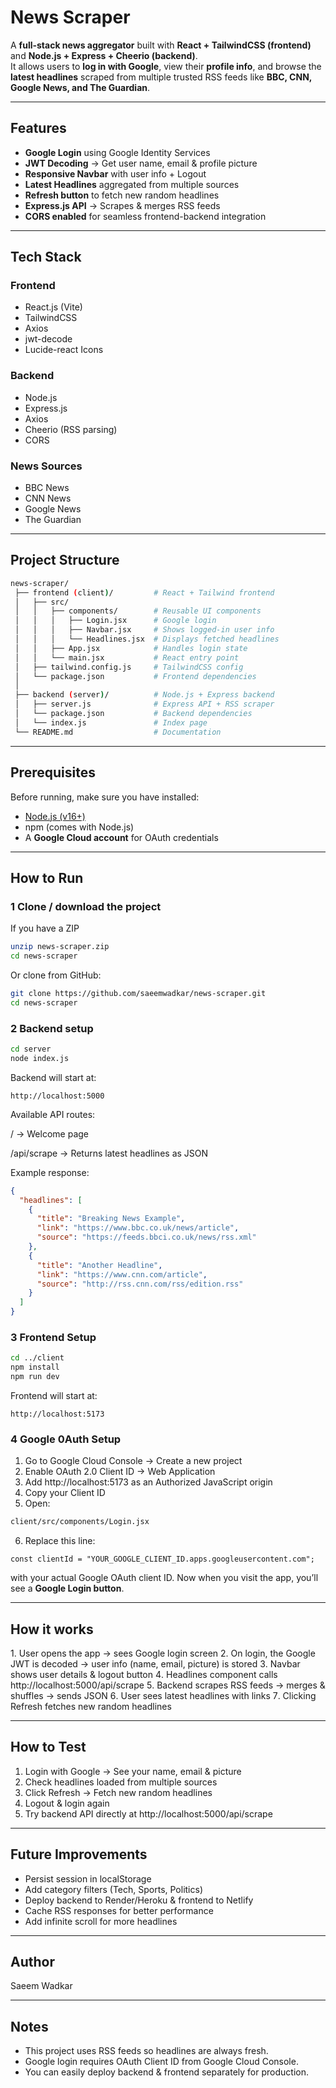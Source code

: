 #  News Scraper  

A **full-stack news aggregator** built with **React + TailwindCSS (frontend)** and **Node.js + Express + Cheerio (backend)**.  
It allows users to **log in with Google**, view their **profile info**, and browse the **latest headlines** scraped from multiple trusted RSS feeds like **BBC, CNN, Google News, and The Guardian**.  

---

## Features  

- **Google Login** using Google Identity Services  
- **JWT Decoding** → Get user name, email & profile picture  
- **Responsive Navbar** with user info + Logout  
- **Latest Headlines** aggregated from multiple sources  
- **Refresh button** to fetch new random headlines  
- **Express.js API** → Scrapes & merges RSS feeds  
- **CORS enabled** for seamless frontend-backend integration  

---

##  Tech Stack  

### **Frontend**  
- React.js (Vite)  
- TailwindCSS  
- Axios  
- jwt-decode  
- Lucide-react Icons  

### **Backend**  
- Node.js  
- Express.js  
- Axios  
- Cheerio (RSS parsing)  
- CORS  

### **News Sources**  
- BBC News  
- CNN News  
- Google News  
- The Guardian  

---

## Project Structure  
```bash
news-scraper/
 ├── frontend (client)/         # React + Tailwind frontend
 │   ├── src/
 │   │   ├── components/        # Reusable UI components
 │   │   │   ├── Login.jsx      # Google login
 │   │   │   ├── Navbar.jsx     # Shows logged-in user info
 │   │   │   └── Headlines.jsx  # Displays fetched headlines
 │   │   ├── App.jsx            # Handles login state
 │   │   └── main.jsx           # React entry point
 │   ├── tailwind.config.js     # TailwindCSS config
 │   └── package.json           # Frontend dependencies
 │
 ├── backend (server)/          # Node.js + Express backend
 │   ├── server.js              # Express API + RSS scraper
 │   └── package.json           # Backend dependencies
 │   └── index.js               # Index page
 └── README.md                  # Documentation
```

---

##  Prerequisites  

Before running, make sure you have installed:  

- [Node.js (v16+)](https://nodejs.org/)  
- npm (comes with Node.js)  
- A **Google Cloud account** for OAuth credentials  

---

##  How to Run

### 1️ Clone / download the project
If you have a ZIP
```bash
unzip news-scraper.zip
cd news-scraper
```

Or clone from GitHub:
```bash
git clone https://github.com/saeemwadkar/news-scraper.git
cd news-scraper
```

### 2 Backend setup
```bash
cd server
node index.js
```
Backend will start at:
```arduino
http://localhost:5000
```
Available API routes:

/ → Welcome page

/api/scrape → Returns latest headlines as JSON

Example response:

```json
{
  "headlines": [
    {
      "title": "Breaking News Example",
      "link": "https://www.bbc.co.uk/news/article",
      "source": "https://feeds.bbci.co.uk/news/rss.xml"
    },
    {
      "title": "Another Headline",
      "link": "https://www.cnn.com/article",
      "source": "http://rss.cnn.com/rss/edition.rss"
    }
  ]
}
```

### 3 Frontend Setup

```bash
cd ../client
npm install
npm run dev
```
Frontend will start at:
```arduino
http://localhost:5173
```

### 4 Google 0Auth Setup
1. Go to Google Cloud Console → Create a new project
2. Enable OAuth 2.0 Client ID → Web Application
3. Add http://localhost:5173 as an Authorized JavaScript origin
4. Copy your Client ID
5. Open:
```bash
client/src/components/Login.jsx
```
6. Replace this line:
```javascrpt
const clientId = "YOUR_GOOGLE_CLIENT_ID.apps.googleusercontent.com";
```
with your actual Google OAuth client ID.
Now when you visit the app, you’ll see a **Google Login button**.

---
## How it works
1️. User opens the app → sees Google login screen
2️. On login, the Google JWT is decoded → user info (name, email, picture) is stored
3️. Navbar shows user details & logout button
4️. Headlines component calls http://localhost:5000/api/scrape
5️. Backend scrapes RSS feeds → merges & shuffles → sends JSON
6️. User sees latest headlines with links
7️. Clicking Refresh fetches new random headlines

---

## How to Test
1. Login with Google → See your name, email & picture
2. Check headlines loaded from multiple sources
3. Click Refresh → Fetch new random headlines
4. Logout & login again
5. Try backend API directly at http://localhost:5000/api/scrape

---

## Future Improvements
- Persist session in localStorage
- Add category filters (Tech, Sports, Politics)
- Deploy backend to Render/Heroku & frontend to Netlify
- Cache RSS responses for better performance
- Add infinite scroll for more headlines

---

## Author
Saeem Wadkar

---

## Notes
- This project uses RSS feeds so headlines are always fresh.
- Google login requires OAuth Client ID from Google Cloud Console.
- You can easily deploy backend & frontend separately for production.
